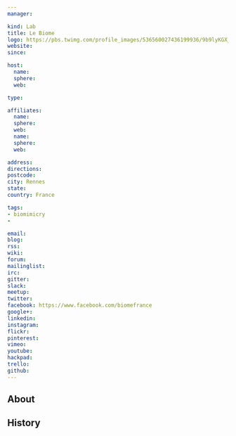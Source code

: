 ```yaml
---
manager:

kind: Lab
title: Le Biome
logo: https://pbs.twimg.com/profile_images/536560027436199936/9b9lyKGX_400x400.jpeg
website:
since:

host:
  name:
  sphere:
  web:

type:

affiliates:
  name:
  sphere:
  web:
  name:
  sphere:
  web:

address:
directions:
postcode:
city: Rennes
state:
country: France

tags:
- biomimicry
-

email:
blog:
rss:
wiki:
forum:
mailinglist:
irc:
gitter:
slack:
meetup:
twitter:
facebook: https://www.facebook.com/biomefrance
google+:
linkedin:
instagram:
flickr:
pinterest:
vimeo:
youtube:
hackpad:
trello:
github:
---
```


## About

## History
